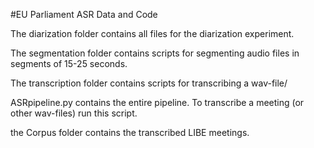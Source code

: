 #EU Parliament ASR Data and Code

The diarization folder contains all files for the diarization experiment.

The segmentation folder contains scripts for segmenting audio files in segments of 15-25 seconds.

The transcription folder contains scripts for transcribing a wav-file/

ASRpipeline.py contains the entire pipeline. To transcribe a meeting (or other wav-files) run this script.

the Corpus folder contains the transcribed LIBE meetings.

